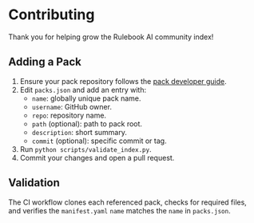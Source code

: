 # Contributing

Thank you for helping grow the Rulebook AI community index!

## Adding a Pack

1. Ensure your pack repository follows the [pack developer guide](../memory/docs/features/community_packs/pack_developer_guide.md).
2. Edit `packs.json` and add an entry with:
   - `name`: globally unique pack name.
   - `username`: GitHub owner.
   - `repo`: repository name.
   - `path` (optional): path to pack root.
   - `description`: short summary.
   - `commit` (optional): specific commit or tag.
3. Run `python scripts/validate_index.py`.
4. Commit your changes and open a pull request.

## Validation

The CI workflow clones each referenced pack, checks for required files, and verifies the `manifest.yaml` `name` matches the `name` in `packs.json`.
